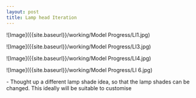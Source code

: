 ```yaml
---
layout: post
title: Lamp head Iteration
---
```



![Image]({{site.baseurl}}/working/Model Progress/LI1.jpg)

![Image]({{site.baseurl}}/working/Model Progress/LI3.jpg)

![Image]({{site.baseurl}}/working/Model Progress/LI4.jpg)

![Image]({{site.baseurl}}/working/Model Progress/LI 6.jpg)

<p>- Thought up a different lamp shade idea, so that the lamp shades can be changed. This ideally will be suitable to customise</p>